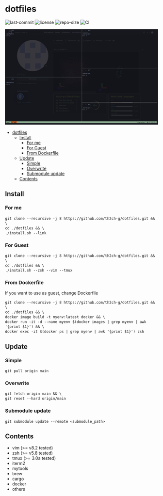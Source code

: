# dotfiles
![last-commit](https://img.shields.io/github/last-commit/th2ch-g/dotfiles)
![license](https://img.shields.io/github/license/th2ch-g/dotfiles)
![repo-size](https://img.shields.io/github/repo-size/th2ch-g/dotfiles)
![CI](https://github.com/th2ch-g/dotfiles/actions/workflows/CI.yaml/badge.svg)

![example](others/example.png)

- [dotfiles](#dotfiles)
  - [Install](#install)
    - [For me](#for-me)
    - [For Guest](#for-guest)
    - [From Dockerfile](#from-dockerfile)
  - [Update](#update)
    - [Simple](#simple)
    - [Overwrite](#overwrite)
    - [Submodule update](#submodule-update)
  - [Contents](#contents)

## Install
### For me
~~~
git clone --recursive -j 8 https://github.com/th2ch-g/dotfiles.git && \
cd ./dotfiles && \
./install.sh --link
~~~

### For Guest
~~~
git clone --recursive -j 8 https://github.com/th2ch-g/dotfiles.git && \
cd ./dotfiles && \
./install.sh --zsh --vim --tmux
~~~

### From Dockerfile
If you want to use as guest, change Dockerfile
~~~
git clone --recursive -j 8 https://github.com/th2ch-g/dotfiles.git && \
cd ./dotfiles && \
docker image build -t myenv:latest docker && \
docker run -it -d --name myenv $(docker images | grep myenv | awk '{print $1}') && \
docker exec -it $(docker ps | grep myenv | awk '{print $1}') zsh
~~~

## Update
### Simple
~~~
git pull origin main
~~~

### Overwrite
~~~
git fetch origin main && \
git reset --hard origin/main
~~~

### Submodule update
~~~
git submodule update --remote <submodule_path>
~~~

## Contents
- vim (>= v8.2 tested)
- zsh (>= v5.8 tested)
- tmux (>= 3.0a tested)
- iterm2
- mytools
- brew
- cargo
- docker
- others
